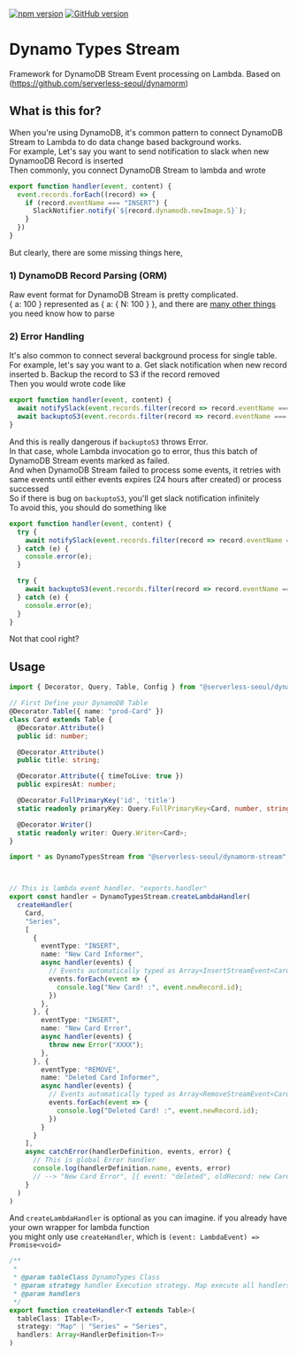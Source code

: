 [![npm version](https://badge.fury.io/js/%40serverless-seoul%2Fdynamorm-stream.svg)](https://badge.fury.io/js/%40serverless-seoul%2Fdynamorm-stream)
[![GitHub version](https://badge.fury.io/gh/serverless-seoul%2Fdynamorm-stream.svg)](https://badge.fury.io/gh/serverless-seoul%2Fdynamorm-stream)

# Dynamo Types Stream

Framework for DynamoDB Stream Event processing on Lambda. Based on (https://github.com/serverless-seoul/dynamorm)

## What is this for?
When you're using DynamoDB, it's common pattern to connect DynamoDB Stream to Lambda to do data change based background works.   
For example, Let's say you want to send notification to slack when new DynamooDB Record is inserted  
Then commonly, you connect DynamoDB Stream to lambda and wrote

```typescript
export function handler(event, content) {
  event.records.forEach((record) => {
    if (record.eventName === "INSERT") {
      SlackNotifier.notify(`${record.dynamodb.newImage.S}`);
    }
  })
}
```

But clearly, there are some missing things here,

### 1) DynamoDB Record Parsing (ORM)
  Raw event format for DynamoDB Stream is pretty complicated.  
  { a: 100 } represented as { a: { N: 100 } }, and there are [many other things](https://github.com/serverless-seoul/dynamorm-stream/blob/master/src/dynamodb_stream_event.ts) you need know how to parse
### 2) Error Handling
  It's also common to connect several background process for single table.  
  For example, let's say you want to 
  a. Get slack notification when new record inserted
  b. Backup the record to S3 if the record removed  
  Then you would wrote code like
```typescript
export function handler(event, content) {
  await notifySlack(event.records.filter(record => record.eventName === "INSERT"));
  await backuptoS3(event.records.filter(record => record.eventName === "REMOVE"));
}
```
  And this is really dangerous if `backuptoS3` throws Error.  
  In that case, whole Lambda invocation go to error, thus this batch of DynamoDB Stream events marked as failed.  
  And when DynamoDB Stream failed to process some events, it retries with same events until either events expires (24 hours after created) or process successed    
  So if there is bug on `backuptoS3`, you'll get slack notification infinitely   
  To avoid this, you should do something like  
```typescript
export function handler(event, content) {
  try {
    await notifySlack(event.records.filter(record => record.eventName === "INSERT"));
  } catch (e) {
    console.error(e);    
  }

  try {
    await backuptoS3(event.records.filter(record => record.eventName === "REMOVE"));
  } catch (e) {
    console.error(e);    
  }
}
```
  Not that cool right?


## Usage
```typescript
import { Decorator, Query, Table, Config } from "@serverless-seoul/dynamorm";

// First Define your DynamoDB Table
@Decorator.Table({ name: "prod-Card" })
class Card extends Table {
  @Decorator.Attribute()
  public id: number;

  @Decorator.Attribute()
  public title: string;

  @Decorator.Attribute({ timeToLive: true })
  public expiresAt: number;

  @Decorator.FullPrimaryKey('id', 'title')
  static readonly primaryKey: Query.FullPrimaryKey<Card, number, string>;

  @Decorator.Writer()
  static readonly writer: Query.Writer<Card>;
}

import * as DynamoTypesStream from "@serverless-seoul/dynamorm-stream";



// This is lambda event handler. "exports.handler"
export const handler = DynamoTypesStream.createLambdaHandler(
  createHandler(
    Card,
    "Series",
    [
      {
        eventType: "INSERT",
        name: "New Card Informer",
        async handler(events) {
          // Events automatically typed as Array<InsertStreamEvent<Card>>
          events.forEach(event => {
            console.log("New Card! :", event.newRecord.id);
          })
        },
      }, {
        eventType: "INSERT",
        name: "New Card Error",
        async handler(events) {
          throw new Error("XXXX");
        },
      }, {
        eventType: "REMOVE",
        name: "Deleted Card Informer",
        async handler(events) {
          // Events automatically typed as Array<RemoveStreamEvent<Card>>
          events.forEach(event => {
            console.log("Deleted Card! :", event.newRecord.id);
          })
        }
      }
    ],
    async catchError(handlerDefinition, events, error) {
      // This is global Error handler
      console.log(handlerDefinition.name, events, error)
      // --> "New Card Error", [{ event: "deleted", oldRecord: new Card(), new Error("XXX")];
    }
  )
)
```

And `createLambdaHandler` is optional as you can imagine. if you already have your own wrapper for lambda function  
you might only use `createHandler`, which is `(event: LambdaEvent) => Promise<void>`

```typescript
/**
 *
 * @param tableClass DynamoTypes Class
 * @param strategy handler Execution strategy. Map execute all handlers once, Series excute handlers one by one
 * @param handlers
 */
export function createHandler<T extends Table>(
  tableClass: ITable<T>,
  strategy: "Map" | "Series" = "Series",
  handlers: Array<HandlerDefinition<T>>
)
```

